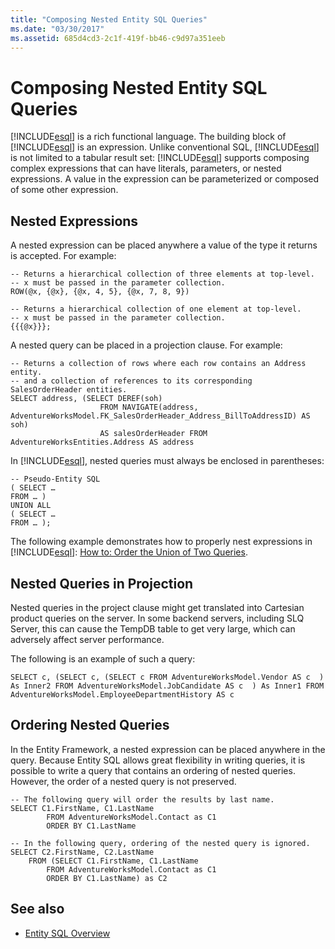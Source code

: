 ```yaml
---
title: "Composing Nested Entity SQL Queries"
ms.date: "03/30/2017"
ms.assetid: 685d4cd3-2c1f-419f-bb46-c9d97a351eeb
---
```

# Composing Nested Entity SQL Queries
[!INCLUDE[esql](../../../../../../includes/esql-md.md)] is a rich functional language. The building block of [!INCLUDE[esql](../../../../../../includes/esql-md.md)] is an expression. Unlike conventional SQL, [!INCLUDE[esql](../../../../../../includes/esql-md.md)] is not limited to a tabular result set: [!INCLUDE[esql](../../../../../../includes/esql-md.md)] supports composing complex expressions that can have literals, parameters, or nested expressions. A value in the expression can be parameterized or composed of some other expression.  
  
## Nested Expressions  
 A nested expression can be placed anywhere a value of the type it returns is accepted. For example:  
  
```  
-- Returns a hierarchical collection of three elements at top-level.   
-- x must be passed in the parameter collection.  
ROW(@x, {@x}, {@x, 4, 5}, {@x, 7, 8, 9})  
  
-- Returns a hierarchical collection of one element at top-level.  
-- x must be passed in the parameter collection.  
{{{@x}}};  
```  
  
 A nested query can be placed in a projection clause. For example:  
  
```  
-- Returns a collection of rows where each row contains an Address entity.  
-- and a collection of references to its corresponding SalesOrderHeader entities.  
SELECT address, (SELECT DEREF(soh)   
                    FROM NAVIGATE(address, AdventureWorksModel.FK_SalesOrderHeader_Address_BillToAddressID) AS soh)   
                    AS salesOrderHeader FROM AdventureWorksEntities.Address AS address  
```  
  
 In [!INCLUDE[esql](../../../../../../includes/esql-md.md)], nested queries must always be enclosed in parentheses:  
  
```  
-- Pseudo-Entity SQL  
( SELECT …  
FROM … )  
UNION ALL  
( SELECT …  
FROM … );  
```  
  
 The following example demonstrates how to properly nest expressions in [!INCLUDE[esql](../../../../../../includes/esql-md.md)]: [How to: Order the Union of Two Queries](https://docs.microsoft.com/previous-versions/dotnet/netframework-4.0/bb896299(v=vs.100)).  
  
## Nested Queries in Projection  
 Nested queries in the project clause might get translated into Cartesian product queries on the server. In some backend servers, including SLQ Server, this can cause the TempDB table to get very large, which can adversely affect server performance.  
  
 The following is an example of such a query:  
  
```  
SELECT c, (SELECT c, (SELECT c FROM AdventureWorksModel.Vendor AS c  ) As Inner2 FROM AdventureWorksModel.JobCandidate AS c  ) As Inner1 FROM AdventureWorksModel.EmployeeDepartmentHistory AS c  
```  
  
## Ordering Nested Queries  
 In the Entity Framework, a nested expression can be placed anywhere in the query. Because Entity SQL allows great flexibility in writing queries, it is possible to write a query that contains an ordering of nested queries. However, the order of a nested query is not preserved.  
  
```  
-- The following query will order the results by last name.  
SELECT C1.FirstName, C1.LastName  
        FROM AdventureWorksModel.Contact as C1  
        ORDER BY C1.LastName  
```  
  
```  
-- In the following query, ordering of the nested query is ignored.  
SELECT C2.FirstName, C2.LastName  
    FROM (SELECT C1.FirstName, C1.LastName  
        FROM AdventureWorksModel.Contact as C1  
        ORDER BY C1.LastName) as C2  
```  
  
## See also
- [Entity SQL Overview](../../../../../../docs/framework/data/adonet/ef/language-reference/entity-sql-overview.md)
